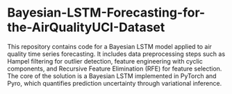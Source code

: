 # Bayesian-LSTM-Forecasting-for-the-AirQualityUCI-Dataset
This repository contains code for a Bayesian LSTM model applied to air quality time series forecasting. It includes data preprocessing steps such as Hampel filtering for outlier detection, feature engineering with cyclic components, and Recursive Feature Elimination (RFE) for feature selection. The core of the solution is a Bayesian LSTM implemented in PyTorch and Pyro, which quantifies prediction uncertainty through variational inference.
